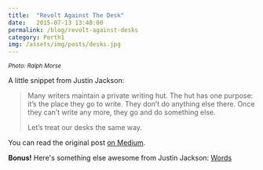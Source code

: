 ```yaml
---
title:  "Revolt Against The Desk"
date:   2015-07-13 13:48:00
permalink: /blog/revolt-against-desks
category: Perth1
img: /assets/img/posts/desks.jpg
---
```

<small>_Photo: Ralph Morse_</small>

A little snippet from Justin Jackson:

>Many writers maintain a private writing hut. The hut has one purpose: it’s the place they go to write. They don’t do anything else there. Once they can’t write any more, they go and do something else.
>
>Let’s treat our desks the same way.

You can read the original post [on Medium](https://medium.com/@mijustin/things-ive-quit-doing-at-my-desk-b9cfd73d44e7).

**Bonus!** Here's something else awesome from Justin Jackson: [Words](http://justinjackson.ca/words.html)
